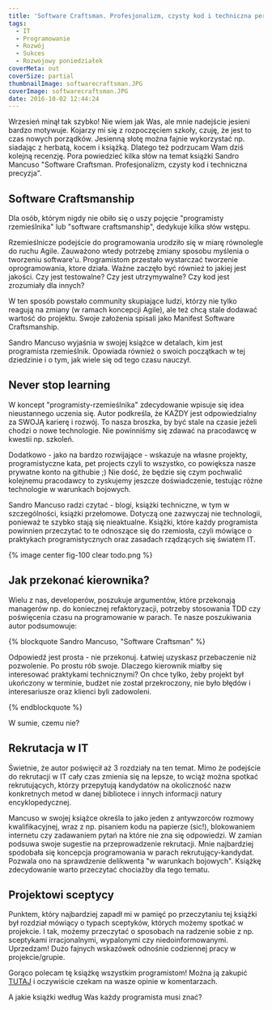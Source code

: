 ```yaml
---
title: 'Software Craftsman. Profesjonalizm, czysty kod i techniczna perfekcja.'
tags:
  - IT
  - Programowanie
  - Rozwój
  - Sukces
  - Rozwojowy poniedziałek
coverMeta: out
coverSize: partial
thumbnailImage: softwarecraftsman.JPG
coverImage: softwarecraftsman.JPG
date: 2016-10-02 12:44:24
---
```


Wrzesień minął tak szybko! Nie wiem jak Was, ale mnie nadejście jesieni bardzo motywuje. Kojarzy mi się z rozpoczęciem szkoły, czuję, że jest to czas nowych porządków. Jesienną słotę można fajnie wykorzystać np. siadając z herbatą, kocem i książką. Dlatego też podrzucam Wam dziś kolejną recenzję. Pora powiedzieć kilka słów na temat książki Sandro Mancuso "Software Craftsman. Profesjonalizm, czysty kod i techniczna precyzja".
<!-- more -->

## Software Craftsmanship

Dla osób, którym nigdy nie obiło się o uszy pojęcie "programisty rzemieślnika" lub "software craftsmanship", dedykuje kilka słów wstępu.

Rzemieślnicze podejście do programowania urodziło się w miarę równolegle do ruchu Agile. Zauważono wtedy potrzebę zmiany sposobu myślenia o tworzeniu software'u. Programistom przestało wystarczać tworzenie oprogramowania, ktore działa. Ważne zaczęło być również to jakiej jest jakości. Czy jest testowalne? Czy jest utrzymywalne? Czy kod jest zrozumiały dla innych?

W ten sposób powstało community skupiające ludzi, którzy nie tylko reagują na zmiany (w ramach koncepcji Agile), ale też chcą stale dodawać wartość do projektu. Swoje założenia spisali jako Manifest Software Craftsmanship.

Sandro Mancuso wyjaśnia w swojej książce w detalach, kim jest programista rzemieślnik. Opowiada również o swoich początkach w tej dziedzinie i o tym, jak wiele się od tego czasu nauczył.

## Never stop learning

W koncept "programisty-rzemieślnika" zdecydowanie wpisuje się idea nieustannego uczenia się. Autor podkreśla, że KAŻDY jest odpowiedzialny za SWOJĄ karierę i rozwój. To nasza broszka, by być stale na czasie jeżeli chodzi o nowe technologie. Nie powinniśmy się zdawać na pracodawcę w kwestii np. szkoleń.

Dodatkowo - jako na bardzo rozwijające - wskazuje na własne projekty, programistyczne kata, pet projects czyli to wszystko, co powiększa nasze prywatne konto na githubie ;) Nie dość, że będzie się czym pochwalić kolejnemu pracodawcy to zyskujemy jeszcze doświadczenie, testując różne technologie w warunkach bojowych.

Sandro Mancuso radzi czytać - blogi, książki techniczne, w tym w szczególności, książki przełomowe. Dotyczą one zazwyczaj nie technologii, ponieważ te szybko stają się nieaktualne. Książki, które każdy programista powinnien przeczytać to te odnoszące się do rzemiosła, czyli mówiące o praktykach programistycznych oraz zasadach rządzących się światem IT.


{% image center fig-100 clear todo.png  %}


## Jak przekonać kierownika?

Wielu z nas, developerów, poszukuje argumentów, które przekonają managerów np. do koniecznej refaktoryzacji, potrzeby stosowania TDD czy poświęcenia czasu na programowanie w parach. Te nasze poszukiwania autor podsumowuje:

{% blockquote Sandro Mancuso, "Software Craftsman" %}

Odpowiedź jest prosta - nie przekonuj. Łatwiej uzyskasz przebaczenie niż pozwolenie. Po prostu rób swoje. Dlaczego kierownik miałby się interesować praktykami technicznymi? On chce tylko, żeby projekt był ukończony w terminie, budżet nie został przekroczony, nie było błędów i interesariusze oraz klienci byli zadowoleni.

{% endblockquote %}

W sumie, czemu nie?

## Rekrutacja w IT

Świetnie, że autor poświęcił aż 3 rozdziały na ten temat. Mimo że podejście do rekrutacji w IT cały czas zmienia się na lepsze, to wciąż można spotkać rekrutujących, którzy przepytują kandydatów na okoliczność nazw konkretnych metod w danej bibliotece i innych informacji natury encyklopedycznej.

Mancuso w swojej książce określa to jako jeden z antywzorców rozmowy kwalifikacyjnej, wraz z np. pisaniem kodu na papierze (sic!), blokowaniem internetu czy zadawaniem pytań na które nie zna się odpowiedzi. W zamian podsuwa swoje sugestie na przeprowadzenie rekrutacji. Mnie najbardziej spodobała się koncepcja programowania w parach rekrutujący-kandydat. Pozwala ono na sprawdzenie delikwenta "w warunkach bojowych". Książkę zdecydowanie warto przeczytać chociażby dla tego tematu.

## Projektowi sceptycy

Punktem, który najbardziej zapadł mi w pamięć po przeczytaniu tej książki był rozdział mówiący o typach sceptyków, których możemy spotkać w projekcie. I tak, możemy przeczytać o sposobach na radzenie sobie z np. sceptykami irracjonalnymi, wypalonymi czy niedoinformowanymi. Uprzedzam! Dużo fajnych wskazówek odnośnie codziennej pracy w projekcie/grupie.

Gorąco polecam tę książkę wszystkim programistom! Można ją zakupić [TUTAJ](http://helion.pl/view/90202/prorze.htm) i oczywiście czekam na wasze opinie w komentarzach.

A jakie książki według Was każdy programista musi znać?
